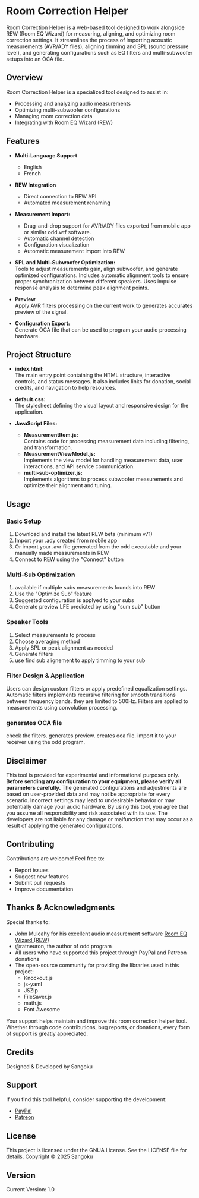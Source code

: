 # Room Correction Helper

Room Correction Helper is a web-based tool designed to work alongside REW (Room EQ Wizard) for measuring, aligning, and optimizing room correction settings. It streamlines the process of importing acoustic measurements (AVR/ADY files), aligning timming and SPL (sound pressure level), and generating configurations such as EQ filters and multi‑subwoofer setups into an OCA file.

## Overview

Room Correction Helper is a specialized tool designed to assist in:

- Processing and analyzing audio measurements
- Optimizing multi-subwoofer configurations
- Managing room correction data
- Integrating with Room EQ Wizard (REW)

## Features

- **Multi-Language Support**
  - English
  - French

- **REW Integration**
  - Direct connection to REW API
  - Automated measurement renaming

- **Measurement Import:**  
  - Drag-and-drop support for AVR/ADY files exported from mobile app or similar odd.wtf software.
  - Automatic channel detection
  - Configuration visualization
  - Automatic measurement import into REW
  
- **SPL and Multi-Subwoofer Optimization:**  
  Tools to adjust measurements gain, align subwoofer, and generate optimized configurations. Includes automatic alignment tools to ensure proper synchronization between different speakers. Uses impulse response analysis to determine peak alignment points.

- **Preview**  
  Apply AVR filters processing on the current work to generates accurates preview of the signal.
  
- **Configuration Export:**  
  Generate OCA file that can be used to program your audio processing hardware.

## Project Structure

- **index.html:**  
  The main entry point containing the HTML structure, interactive controls, and status messages. It also includes links for donation, social credits, and navigation to help resources.

- **default.css:**  
  The stylesheet defining the visual layout and responsive design for the application.

- **JavaScript Files:**
  - **MeasurementItem.js:**  
    Contains code for processing measurement data including filtering, and transformation.
  - **MeasurementViewModel.js:**  
    Implements the view model for handling measurement data, user interactions, and API service communication.
  - **multi-sub-optimizer.js:**  
    Implements algorithms to process subwoofer measurements and optimize their alignment and tuning.

## Usage

### Basic Setup

1. Download and install the latest REW beta (minimum v71)
2. Import your .ady created from mobile app
3. Or import your .avr file generated from the odd executable and your manually made measurements in REW
4. Connect to REW using the "Connect" button

### Multi-Sub Optimization

1. available if multiple subs measurements founds into REW
2. Use the "Optimize Sub" feature
3. Suggested configuration is applyed to your subs
4. Generate preview LFE predicted by using "sum sub" button

### Speaker Tools

1. Select measurements to process
2. Choose averaging method
3. Apply SPL or peak alignment as needed
4. Generate filters
5. use find sub alignement to apply timming to your sub

### Filter Design & Application

Users can design custom filters or apply predefined equalization settings.
Automatic filters implements recursive filtering for smooth transitions between frequency bands. they are limited to 500Hz.
Filters are applied to measurements using convolution processing.

### generates OCA file

check the filters.
generates preview.
creates oca file.
import it to your receiver using the odd program.

## Disclaimer

This tool is provided for experimental and informational purposes only. **Before sending any configuration to your equipment, please verify all parameters carefully.** The generated configurations and adjustments are based on user-provided data and may not be appropriate for every scenario. Incorrect settings may lead to undesirable behavior or may potentially damage your audio hardware. By using this tool, you agree that you assume all responsibility and risk associated with its use. The developers are not liable for any damage or malfunction that may occur as a result of applying the generated configurations.

## Contributing

Contributions are welcome! Feel free to:

- Report issues
- Suggest new features
- Submit pull requests
- Improve documentation

## Thanks & Acknowledgments

Special thanks to:

- John Mulcahy for his excellent audio measurement software [Room EQ Wizard (REW)](https://www.roomeqwizard.com/)
- @ratneuron, the author of odd program
- All users who have supported this project through PayPal and Patreon donations
- The open-source community for providing the libraries used in this project:
  - Knockout.js
  - js-yaml
  - JSZip
  - FileSaver.js
  - math.js
  - Font Awesome

Your support helps maintain and improve this room correction helper tool. Whether through code contributions, bug reports, or donations, every form of support is greatly appreciated.

## Credits

Designed & Developed by Sangoku

## Support

If you find this tool helpful, consider supporting the development:

- [PayPal](https://www.paypal.com/donate/?hosted_button_id=V53J7XLBD3A2C)
- [Patreon](https://www.patreon.com/Sangoku)

## License

This project is licensed under the GNUA License. See the LICENSE file for details.
Copyright © 2025 Sangoku

## Version

Current Version: 1.0
